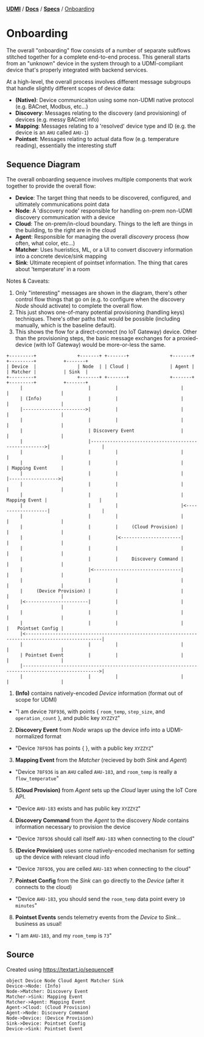 [**UDMI**](../../) / [**Docs**](../) / [**Specs**](./) / [Onboarding](#)

# Onboarding

The overall "onboarding" flow consists of a number of separate subflows stitched together for a complete
end-to-end process. This generall starts from an "unknown" device in the system through to a UDMI-compliant
device that's properly integrated with backend services.

At a high-level, the overall process involves different message subgroups that handle slightly different
scopes of device data:
* **(Native)**: Device communicaiton using some non-UDMI native protocol (e.g. BACnet, Modbus, etc...)
* **Discovery**: Messages relating to the discovery (and provisioning) of devices (e.g. messy BACnet info)
* **Mapping**: Messages relating to a 'resolved' device type and ID (e.g. the device is an `AHU` called `AHU-1`)
* **Pointset**: Messages relating to actual data flow (e.g. temperature reading), essentially the interesting stuff

## Sequence Diagram

The overall onboarding sequence involves multiple components that work together to provide the overall flow:
* **Device**: The target thing that needs to be discovered, configured, and ultimately communications point data
* **Node**: A 'discovery node' responsible for handling on-prem non-UDMI discovery communication with a device
* **Cloud**: The on-prem/in-cloud boundary. Things to the left are things in the building, to the right are in the cloud
* **Agent**: Responsible for managing the overall _discovery_ process (how often, what color, etc...)
* **Matcher**: Uses hueristics, ML, or a UI to convert discovery information into a concrete device/sink mapping
* **Sink**: Ultimate recepient of pointset information. The thing that cares about 'temperature' in a room

Notes & Caveats:
1. Only "interesting" messages are shown in the diagram, there's other control flow things that go on (e.g.
to configure when the discovery *Node* should activate) to complete the overall flow.
2. This just shows one-of-many potential provisioning (handling keys) techniques. There's other paths
that would be possible (including manually, which is the baseline default).
3. This shows the flow for a direct-connect (no IoT Gateway) device. Other than the provisioning steps, the
basic message exchanges for a proxied-device (with IoT Gateway) would be more-or-less the same.

```
+---------+               +-------+ +-------+               +-------+           +---------+          +-------+
| Device  |               | Node  | | Cloud |               | Agent |           | Matcher |          | Sink  |
+---------+               +-------+ +-------+               +-------+           +---------+          +-------+
     |                        |         |                       |                    |                   |
     | (Info)                 |         |                       |                    |                   |
     |----------------------->|         |                       |                    |                   |
     |                        |         |                       |                    |                   |
     |                        | Discovery Event                 |                    |                   |
     |                        |----------------------------------------------------->|                   |
     |                        |         |                       |                    |                   |
     |                        |         |                       |                    | Mapping Event     |
     |                        |         |                       |                    |------------------>|
     |                        |         |                       |                    |                   |
     |                        |         |                       |      Mapping Event |                   |
     |                        |         |                       |<-------------------|                   |
     |                        |         |                       |                    |                   |
     |                        |         |     (Cloud Provision) |                    |                   |
     |                        |         |<----------------------|                    |                   |
     |                        |         |                       |                    |                   |
     |                        |         |     Discovery Command |                    |                   |
     |                        |<--------------------------------|                    |                   |
     |                        |         |                       |                    |                   |
     |     (Device Provision) |         |                       |                    |                   |
     |<-----------------------|         |                       |                    |                   |
     |                        |         |                       |                    |                   |
     |                        |         |                       |                    |   Pointset Config |
     |<--------------------------------------------------------------------------------------------------|
     |                        |         |                       |                    |                   |
     | Pointset Event         |         |                       |                    |                   |
     |-------------------------------------------------------------------------------------------------->|
     |                        |         |                       |                    |                   |
```

1. **(Info)** contains natively-encoded _Device_ information (format out of scope for UDMI)
  * "I am device `78F936`, with points { `room_temp`, `step_size`, and `operation_count` }, and public key `XYZZYZ`"
2. **Discovery Event** from _Node_ wraps up the device info into a UDMI-normalized format
  * "Device `78F936` has points { }, with a public key `XYZZYZ`"
3. **Mapping Event** from the _Matcher_ (recieved by both _Sink_ and _Agent_)
  * "Device `78F936` is an `AHU` called `AHU-183`, and `room_temp` is really a `flow_temperatue`"
5. **(Cloud Provision)** from _Agent_ sets up the _Cloud_ layer using the IoT Core API.
  * "Device `AHU-183` exists and has public key `XYZZYZ`"
4. **Discovery Command** from the _Agent_ to the discovery _Node_ contains information necessary to provision the device
  * "Device `78F936` should call itself `AHU-183` when connecting to the cloud"
5. **(Device Provision)** uses some natively-encoded mechanism for setting up the device with relevant cloud info
  * "Device `78F936`, you are celled `AHU-183` when connecting to the cloud"
7. **Pointset Config** from the _Sink_ can go directly to the _Device_ (after it connects to the cloud)
  * "Device `AHU-183`, you should send the `room_temp` data point every `10 minutes`"
8. **Pointset Events** sends telemetry events from the _Device_ to _Sink_... business as usual!
  * "I am `AHU-183`, and my `room_temp` is `73`"

## Source
Created using https://textart.io/sequence#
```
object Device Node Cloud Agent Matcher Sink
Device->Node: (Info)
Node->Matcher: Discovery Event
Matcher->Sink: Mapping Event
Matcher->Agent: Mapping Event
Agent->Cloud: (Cloud Provision)
Agent->Node: Discovery Command
Node->Device: (Device Provision)
Sink->Device: Pointset Config
Device->Sink: Pointset Event
```
